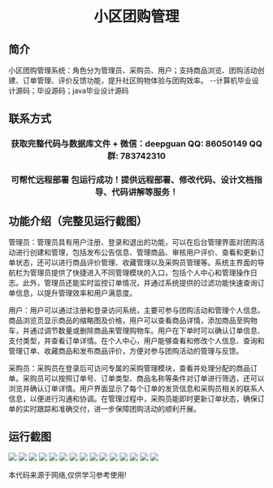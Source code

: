 <p><h1 align="center">小区团购管理</h1></p>

## 简介
小区团购管理系统：角色分为管理员、采购员、用户；支持商品浏览、团购活动创建、订单管理、评价反馈功能，提升社区购物体验与团购效率。    --计算机毕业设计源码；毕设源码；java毕业设计源码


## 联系方式
<p><h3 align="center">获取完整代码与数据库文件 + 微信：deepguan QQ: 86050149 QQ群: 783742310</h3></p>
<p><h3 align="center">可帮忙远程部署 包运行成功！提供远程部署、修改代码、设计文档指导、代码讲解等服务！</h3></p>

## 功能介绍（完整见运行截图）
管理员：管理员具有用户注册、登录和退出的功能，可以在后台管理界面对团购活动进行创建和管理，包括发布公告信息、管理商品、审核用户评价、查看和更新订单状态，还可以进行商品评价管理、收藏管理以及采购员管理等。系统主界面的导航栏为管理员提供了快捷进入不同管理模块的入口，包括个人中心和管理操作日志。此外，管理员还能实时监控订单情况，并通过系统提供的过滤功能快速查询订单信息，以提升管理效率和用户满意度。

用户：用户可以通过注册和登录访问系统，主要可参与团购活动和管理个人信息。商品浏览页显示商品的缩略图及价格，用户可以查看商品详情，添加商品至购物车，并通过调节数量或删除商品来管理购物车。用户在下单时可以确认订单信息、支付类型，并查看订单详情。在个人中心，用户能够查看和修改个人信息、查询和管理订单、收藏商品和发布商品评价，方便对参与团购活动的管理与反馈。

采购员：采购员在登录后可访问专属的采购管理模块，查看并处理分配的商品订单。采购员可以按照订单号、订单类型、商品名称等条件对订单进行筛选，还可以浏览并确认订单详情。用户界面显示了每个订单的发货信息和采购员相关的联系人信息，以便进行沟通和协调。在管理过程中，采购员能即时更新订单状态，确保订单的实时跟踪和准确交付，进一步保障团购活动的顺利开展。


## 运行截图
![](https://bs-1329754181.cos.ap-shanghai.myqcloud.com/spring/CommunityGroupPurchaseManagement/img/001.jpg)
![](https://bs-1329754181.cos.ap-shanghai.myqcloud.com/spring/CommunityGroupPurchaseManagement/img/002.jpg)
![](https://bs-1329754181.cos.ap-shanghai.myqcloud.com/spring/CommunityGroupPurchaseManagement/img/003.jpg)
![](https://bs-1329754181.cos.ap-shanghai.myqcloud.com/spring/CommunityGroupPurchaseManagement/img/004.jpg)
![](https://bs-1329754181.cos.ap-shanghai.myqcloud.com/spring/CommunityGroupPurchaseManagement/img/005.jpg)
![](https://bs-1329754181.cos.ap-shanghai.myqcloud.com/spring/CommunityGroupPurchaseManagement/img/006.jpg)
![](https://bs-1329754181.cos.ap-shanghai.myqcloud.com/spring/CommunityGroupPurchaseManagement/img/007.jpg)
![](https://bs-1329754181.cos.ap-shanghai.myqcloud.com/spring/CommunityGroupPurchaseManagement/img/008.jpg)
![](https://bs-1329754181.cos.ap-shanghai.myqcloud.com/spring/CommunityGroupPurchaseManagement/img/009.jpg)
![](https://bs-1329754181.cos.ap-shanghai.myqcloud.com/spring/CommunityGroupPurchaseManagement/img/010.jpg)
![](https://bs-1329754181.cos.ap-shanghai.myqcloud.com/spring/CommunityGroupPurchaseManagement/img/011.jpg)
![](https://bs-1329754181.cos.ap-shanghai.myqcloud.com/spring/CommunityGroupPurchaseManagement/img/012.jpg)
![](https://bs-1329754181.cos.ap-shanghai.myqcloud.com/spring/CommunityGroupPurchaseManagement/img/013.jpg)
![](https://bs-1329754181.cos.ap-shanghai.myqcloud.com/spring/CommunityGroupPurchaseManagement/img/014.jpg)
![](https://bs-1329754181.cos.ap-shanghai.myqcloud.com/spring/CommunityGroupPurchaseManagement/img/015.jpg)

<p>本代码来源于网络,仅供学习参考使用!</p>
